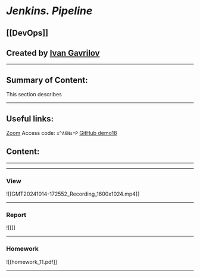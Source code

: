 # ***Jenkins. Pipeline***

## [[DevOps]]


## Created by [Ivan Gavrilov](https://github.com/ivangavrilov-viii)
---
## Summary of Content:
This section describes


---
## Useful links:
[Zoom](https://us06web.zoom.us/rec/share/0_P50cS3TLq1cDAKD0x8Wzwa_psYWUtU9N6hkxt2hDvKKHgBtgvpt2nlYfHgPQSe.ho_oLTHP_QW4qdBB) Access code: ```x^A6Ns*P```
[GitHub demo18](https://github.com/dkgnim/demo18)




## Content:
---

---
### View
![[GMT20241014-172552_Recording_1600x1024.mp4]]

---
### Report
![[]]

---
### Homework
![[homework_11.pdf]]

---




